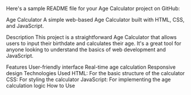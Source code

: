 
Here's a sample README file for your Age Calculator project on GitHub:

Age Calculator
A simple web-based Age Calculator built with HTML, CSS, and JavaScript.

Description
This project is a straightforward Age Calculator that allows users to input their birthdate and calculates their age. It's a great tool for anyone looking to understand the basics of web development and JavaScript.

Features
User-friendly interface
Real-time age calculation
Responsive design
Technologies Used
HTML: For the basic structure of the calculator
CSS: For styling the calculator
JavaScript: For implementing the age calculation logic
How to Use
